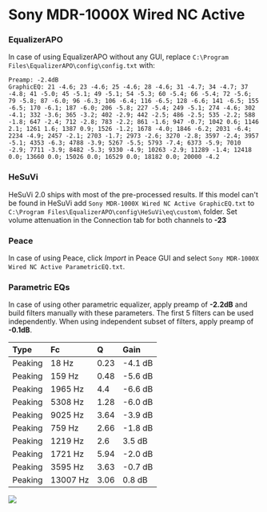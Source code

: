 # Sony MDR-1000X Wired NC Active

### EqualizerAPO
In case of using EqualizerAPO without any GUI, replace `C:\Program Files\EqualizerAPO\config\config.txt`
with:
```
Preamp: -2.4dB
GraphicEQ: 21 -4.6; 23 -4.6; 25 -4.6; 28 -4.6; 31 -4.7; 34 -4.7; 37 -4.8; 41 -5.0; 45 -5.1; 49 -5.1; 54 -5.3; 60 -5.4; 66 -5.4; 72 -5.6; 79 -5.8; 87 -6.0; 96 -6.3; 106 -6.4; 116 -6.5; 128 -6.6; 141 -6.5; 155 -6.5; 170 -6.1; 187 -6.0; 206 -5.8; 227 -5.4; 249 -5.1; 274 -4.6; 302 -4.1; 332 -3.6; 365 -3.2; 402 -2.9; 442 -2.5; 486 -2.5; 535 -2.2; 588 -1.8; 647 -2.4; 712 -2.8; 783 -2.2; 861 -1.6; 947 -0.7; 1042 0.6; 1146 2.1; 1261 1.6; 1387 0.9; 1526 -1.2; 1678 -4.0; 1846 -6.2; 2031 -6.4; 2234 -4.9; 2457 -2.1; 2703 -1.7; 2973 -2.6; 3270 -2.8; 3597 -2.4; 3957 -5.1; 4353 -6.3; 4788 -3.9; 5267 -5.5; 5793 -7.4; 6373 -5.9; 7010 -2.9; 7711 -3.9; 8482 -5.3; 9330 -4.9; 10263 -2.9; 11289 -1.4; 12418 0.0; 13660 0.0; 15026 0.0; 16529 0.0; 18182 0.0; 20000 -4.2
```

### HeSuVi
HeSuVi 2.0 ships with most of the pre-processed results. If this model can't be found in HeSuVi add
`Sony MDR-1000X Wired NC Active GraphicEQ.txt` to `C:\Program Files\EqualizerAPO\config\HeSuVi\eq\custom\` folder.
Set volume attenuation in the Connection tab for both channels to **-23**

### Peace
In case of using Peace, click *Import* in Peace GUI and select `Sony MDR-1000X Wired NC Active ParametricEQ.txt`.

### Parametric EQs
In case of using other parametric equalizer, apply preamp of **-2.2dB** and build filters manually
with these parameters. The first 5 filters can be used independently.
When using independent subset of filters, apply preamp of **-0.1dB**.

| Type    | Fc       |    Q | Gain    |
|:--------|:---------|:-----|:--------|
| Peaking | 18 Hz    | 0.23 | -4.1 dB |
| Peaking | 159 Hz   | 0.48 | -5.6 dB |
| Peaking | 1965 Hz  | 4.4  | -6.6 dB |
| Peaking | 5308 Hz  | 1.28 | -6.0 dB |
| Peaking | 9025 Hz  | 3.64 | -3.9 dB |
| Peaking | 759 Hz   | 2.66 | -1.8 dB |
| Peaking | 1219 Hz  | 2.6  | 3.5 dB  |
| Peaking | 1721 Hz  | 5.94 | -2.0 dB |
| Peaking | 3595 Hz  | 3.63 | -0.7 dB |
| Peaking | 13007 Hz | 3.06 | 0.8 dB  |

![](https://raw.githubusercontent.com/jaakkopasanen/AutoEq/master/results/innerfidelity/sbaf-serious/Sony%20MDR-1000X%20Wired%20NC%20Active/Sony%20MDR-1000X%20Wired%20NC%20Active.png)